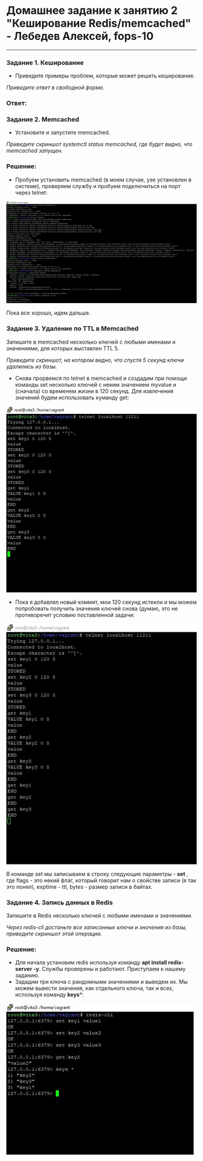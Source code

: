 # Домашнее задание к занятию 2 "Кеширование Redis/memcached" - Лебедев Алексей, fops-10



---

### Задание 1. Кеширование

- Приведите примеры проблем, которые может решить кеширование.
  

*Приведите ответ в свободной форме.*

### Ответ:    



  
  

    


### Задание 2. Memcached 

- Установите и запустите memcached.

*Приведите скриншот systemctl status memcached, где будет видно, что memcached запущен.*
  ### Решение:

- Пробуем установить memcached (в моем случае, уэе установлен в системе), проверяем службу и пробуем подключиться на порт через telnet:

  
 ![ex1](img/1.JPG)  

Пока все хорошо, идем дальше.  


### Задание 3. Удаление по TTL в Memcached    

Запишите в memcached несколько ключей с любыми именами и значениями, для которых выставлен TTL 5.  


*Приведите скриншот, на котором видно, что спустя 5 секунд ключи удалились из базы.*

- Снова прорвемся по telnet в memcached и создадим при помощи команды set несколько ключей с неким значением myvalue и (сначала) со временем жизни в 120 секунд. Для извлечения значений будем использовать куманду get:

![ex1](img/ttl120.JPG)   

- Пока я добавлял новый коммит, мои 120 секунд истекли и мы можем попробовать получить значения ключей снова (думаю, это не противоречит условию поставленной задачи:

![ex1](img/ttl120end.JPG)    


В команде set мы записываем в строку следующие параметры - **set <key> <flags> <exptime> <bytes>**, где flags - это некий флаг, который говорит нам о свойстве записи (я так это понял), exptime - ttl, bytes - размер записи в байтах.


### Задание 4. Запись данных в Redis  

Запишите в Redis несколько ключей с любыми именами и значениями.  


*Через redis-cli достаньте все записанные ключи и значения из базы, приведите скриншот этой операции.*  


### Решение:  


 - Для начала установим redis используя команду **apt install redis-server -y**. Службы проверены и работают. Приступаем к нашему заданию.
 - Зададим три ключа с рандомными значениями и выведем их. Мы можем вывести значения, как отдельного ключа, так и всех, используя команду **keys***:


![ex1](img/redis_keys.JPG) 
   


  
